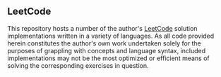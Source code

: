## LeetCode ##

This repository hosts a number of the author's [LeetCode](https://leetcode.com/) solution implementations written in a variety of languages. As all code provided herein constitutes the author's own work undertaken solely for the purposes of grappling with concepts and language syntax, included implementations may not be the most optimized or efficient means of solving the corresponding exercises in question.
